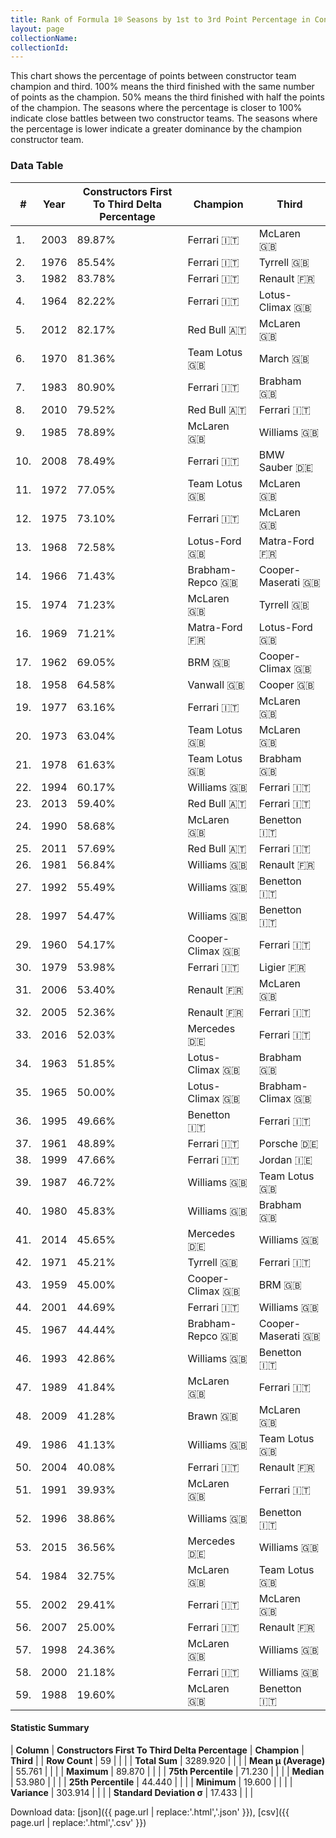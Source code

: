 ```yaml
---
title: Rank of Formula 1® Seasons by 1st to 3rd Point Percentage in Constructor's Championship
layout: page
collectionName: 
collectionId: 
---
```




<canvas id="chart" width="400" height="180"></canvas>
<script>
var data = {
    "datasets": [
        {
            "backgroundColor": [
                "#9C8E8D",
                "#9C8E8D",
                "#9C8E8D",
                "#9C8E8D",
                "#9C8E8D",
                "#9C8E8D",
                "#9C8E8D",
                "#9C8E8D",
                "#9C8E8D",
                "#9C8E8D",
                "#9C8E8D",
                "#9C8E8D",
                "#9C8E8D",
                "#9C8E8D",
                "#9C8E8D",
                "#9C8E8D",
                "#9C8E8D",
                "#9C8E8D",
                "#9C8E8D",
                "#9C8E8D",
                "#9C8E8D",
                "#9C8E8D",
                "#9C8E8D",
                "#9C8E8D",
                "#9C8E8D",
                "#9C8E8D",
                "#9C8E8D",
                "#9C8E8D",
                "#9C8E8D",
                "#9C8E8D",
                "#9C8E8D",
                "#9C8E8D",
                "#9C8E8D",
                "#9C8E8D",
                "#9C8E8D",
                "#9C8E8D",
                "#9C8E8D",
                "#9C8E8D",
                "#9C8E8D",
                "#9C8E8D",
                "#9C8E8D",
                "#9C8E8D",
                "#9C8E8D",
                "#9C8E8D",
                "#9C8E8D",
                "#9C8E8D",
                "#9C8E8D",
                "#9C8E8D",
                "#9C8E8D",
                "#9C8E8D",
                "#9C8E8D",
                "#9C8E8D",
                "#9C8E8D",
                "#9C8E8D",
                "#9C8E8D",
                "#9C8E8D",
                "#9C8E8D",
                "#9C8E8D",
                "#9C8E8D"
            ],
            "borderColor": [
                "#1D181E",
                "#1D181E",
                "#1D181E",
                "#1D181E",
                "#1D181E",
                "#1D181E",
                "#1D181E",
                "#1D181E",
                "#1D181E",
                "#1D181E",
                "#1D181E",
                "#1D181E",
                "#1D181E",
                "#1D181E",
                "#1D181E",
                "#1D181E",
                "#1D181E",
                "#1D181E",
                "#1D181E",
                "#1D181E",
                "#1D181E",
                "#1D181E",
                "#1D181E",
                "#1D181E",
                "#1D181E",
                "#1D181E",
                "#1D181E",
                "#1D181E",
                "#1D181E",
                "#1D181E",
                "#1D181E",
                "#1D181E",
                "#1D181E",
                "#1D181E",
                "#1D181E",
                "#1D181E",
                "#1D181E",
                "#1D181E",
                "#1D181E",
                "#1D181E",
                "#1D181E",
                "#1D181E",
                "#1D181E",
                "#1D181E",
                "#1D181E",
                "#1D181E",
                "#1D181E",
                "#1D181E",
                "#1D181E",
                "#1D181E",
                "#1D181E",
                "#1D181E",
                "#1D181E",
                "#1D181E",
                "#1D181E",
                "#1D181E",
                "#1D181E",
                "#1D181E",
                "#1D181E"
            ],
            "borderWidth": 1,
            "data": [
                89.87,
                85.54,
                83.78,
                82.22,
                82.17,
                81.36,
                80.9,
                79.52,
                78.89,
                78.49,
                77.05,
                73.1,
                72.58,
                71.43,
                71.23,
                71.21,
                69.05,
                64.58,
                63.16,
                63.04,
                61.63,
                60.17,
                59.4,
                58.68,
                57.69,
                56.84,
                55.49,
                54.47,
                54.17,
                53.98,
                53.4,
                52.36,
                52.03,
                51.85,
                50.0,
                49.66,
                48.89,
                47.66,
                46.72,
                45.83,
                45.65,
                45.21,
                45.0,
                44.69,
                44.44,
                42.86,
                41.84,
                41.28,
                41.13,
                40.08,
                39.93,
                38.86,
                36.56,
                32.75,
                29.41,
                25.0,
                24.36,
                21.18,
                19.6
            ],
            "label": "Constructors First To Third Delta Percentage"
        }
    ],
    "labels": [
        "2003",
        "1976",
        "1982",
        "1964",
        "2012",
        "1970",
        "1983",
        "2010",
        "1985",
        "2008",
        "1972",
        "1975",
        "1968",
        "1966",
        "1974",
        "1969",
        "1962",
        "1958",
        "1977",
        "1973",
        "1978",
        "1994",
        "2013",
        "1990",
        "2011",
        "1981",
        "1992",
        "1997",
        "1960",
        "1979",
        "2006",
        "2005",
        "2016",
        "1963",
        "1965",
        "1995",
        "1961",
        "1999",
        "1987",
        "1980",
        "2014",
        "1971",
        "1959",
        "2001",
        "1967",
        "1993",
        "1989",
        "2009",
        "1986",
        "2004",
        "1991",
        "1996",
        "2015",
        "1984",
        "2002",
        "2007",
        "1998",
        "2000",
        "1988"
    ]
};
var options = {
  legend: {
    display: false
  },
  scales: {
    xAxes: [{
      ticks: {
        beginAtZero: true,
        maxRotation: 180,
        display: window.innerWidth > 800
      }
    }],
    yAxes: [{
      ticks: {
        beginAtZero: true
      }
    }]
  },
  onResize: function(chart, size) {
    chart.options.scales.xAxes[0].ticks.display = size.width > 800;
  }
};
var chart = new Chart("chart", {
    data: data,
    type: 'bar',
    options: options
});
</script>

This chart shows the percentage of points between constructor team champion and third. 100% means the third finished with the same number of points as the champion. 50% means the third finished with half the points of the champion. The seasons where the percentage is closer to 100% indicate close battles between two constructor teams. The seasons where the percentage is lower indicate a greater dominance by the champion constructor team.

### Data Table

| # | Year | Constructors First To Third Delta Percentage | Champion | Third |
|--|--|--|--|--|
| 1. | 2003 | 89.87% | Ferrari 🇮🇹 | McLaren 🇬🇧 |
| 2. | 1976 | 85.54% | Ferrari 🇮🇹 | Tyrrell 🇬🇧 |
| 3. | 1982 | 83.78% | Ferrari 🇮🇹 | Renault 🇫🇷 |
| 4. | 1964 | 82.22% | Ferrari 🇮🇹 | Lotus-Climax 🇬🇧 |
| 5. | 2012 | 82.17% | Red Bull 🇦🇹 | McLaren 🇬🇧 |
| 6. | 1970 | 81.36% | Team Lotus 🇬🇧 | March 🇬🇧 |
| 7. | 1983 | 80.90% | Ferrari 🇮🇹 | Brabham 🇬🇧 |
| 8. | 2010 | 79.52% | Red Bull 🇦🇹 | Ferrari 🇮🇹 |
| 9. | 1985 | 78.89% | McLaren 🇬🇧 | Williams 🇬🇧 |
| 10. | 2008 | 78.49% | Ferrari 🇮🇹 | BMW Sauber 🇩🇪 |
| 11. | 1972 | 77.05% | Team Lotus 🇬🇧 | McLaren 🇬🇧 |
| 12. | 1975 | 73.10% | Ferrari 🇮🇹 | McLaren 🇬🇧 |
| 13. | 1968 | 72.58% | Lotus-Ford 🇬🇧 | Matra-Ford 🇫🇷 |
| 14. | 1966 | 71.43% | Brabham-Repco 🇬🇧 | Cooper-Maserati 🇬🇧 |
| 15. | 1974 | 71.23% | McLaren 🇬🇧 | Tyrrell 🇬🇧 |
| 16. | 1969 | 71.21% | Matra-Ford 🇫🇷 | Lotus-Ford 🇬🇧 |
| 17. | 1962 | 69.05% | BRM 🇬🇧 | Cooper-Climax 🇬🇧 |
| 18. | 1958 | 64.58% | Vanwall 🇬🇧 | Cooper 🇬🇧 |
| 19. | 1977 | 63.16% | Ferrari 🇮🇹 | McLaren 🇬🇧 |
| 20. | 1973 | 63.04% | Team Lotus 🇬🇧 | McLaren 🇬🇧 |
| 21. | 1978 | 61.63% | Team Lotus 🇬🇧 | Brabham 🇬🇧 |
| 22. | 1994 | 60.17% | Williams 🇬🇧 | Ferrari 🇮🇹 |
| 23. | 2013 | 59.40% | Red Bull 🇦🇹 | Ferrari 🇮🇹 |
| 24. | 1990 | 58.68% | McLaren 🇬🇧 | Benetton 🇮🇹 |
| 25. | 2011 | 57.69% | Red Bull 🇦🇹 | Ferrari 🇮🇹 |
| 26. | 1981 | 56.84% | Williams 🇬🇧 | Renault 🇫🇷 |
| 27. | 1992 | 55.49% | Williams 🇬🇧 | Benetton 🇮🇹 |
| 28. | 1997 | 54.47% | Williams 🇬🇧 | Benetton 🇮🇹 |
| 29. | 1960 | 54.17% | Cooper-Climax 🇬🇧 | Ferrari 🇮🇹 |
| 30. | 1979 | 53.98% | Ferrari 🇮🇹 | Ligier 🇫🇷 |
| 31. | 2006 | 53.40% | Renault 🇫🇷 | McLaren 🇬🇧 |
| 32. | 2005 | 52.36% | Renault 🇫🇷 | Ferrari 🇮🇹 |
| 33. | 2016 | 52.03% | Mercedes 🇩🇪 | Ferrari 🇮🇹 |
| 34. | 1963 | 51.85% | Lotus-Climax 🇬🇧 | Brabham 🇬🇧 |
| 35. | 1965 | 50.00% | Lotus-Climax 🇬🇧 | Brabham-Climax 🇬🇧 |
| 36. | 1995 | 49.66% | Benetton 🇮🇹 | Ferrari 🇮🇹 |
| 37. | 1961 | 48.89% | Ferrari 🇮🇹 | Porsche 🇩🇪 |
| 38. | 1999 | 47.66% | Ferrari 🇮🇹 | Jordan 🇮🇪 |
| 39. | 1987 | 46.72% | Williams 🇬🇧 | Team Lotus 🇬🇧 |
| 40. | 1980 | 45.83% | Williams 🇬🇧 | Brabham 🇬🇧 |
| 41. | 2014 | 45.65% | Mercedes 🇩🇪 | Williams 🇬🇧 |
| 42. | 1971 | 45.21% | Tyrrell 🇬🇧 | Ferrari 🇮🇹 |
| 43. | 1959 | 45.00% | Cooper-Climax 🇬🇧 | BRM 🇬🇧 |
| 44. | 2001 | 44.69% | Ferrari 🇮🇹 | Williams 🇬🇧 |
| 45. | 1967 | 44.44% | Brabham-Repco 🇬🇧 | Cooper-Maserati 🇬🇧 |
| 46. | 1993 | 42.86% | Williams 🇬🇧 | Benetton 🇮🇹 |
| 47. | 1989 | 41.84% | McLaren 🇬🇧 | Ferrari 🇮🇹 |
| 48. | 2009 | 41.28% | Brawn 🇬🇧 | McLaren 🇬🇧 |
| 49. | 1986 | 41.13% | Williams 🇬🇧 | Team Lotus 🇬🇧 |
| 50. | 2004 | 40.08% | Ferrari 🇮🇹 | Renault 🇫🇷 |
| 51. | 1991 | 39.93% | McLaren 🇬🇧 | Ferrari 🇮🇹 |
| 52. | 1996 | 38.86% | Williams 🇬🇧 | Benetton 🇮🇹 |
| 53. | 2015 | 36.56% | Mercedes 🇩🇪 | Williams 🇬🇧 |
| 54. | 1984 | 32.75% | McLaren 🇬🇧 | Team Lotus 🇬🇧 |
| 55. | 2002 | 29.41% | Ferrari 🇮🇹 | McLaren 🇬🇧 |
| 56. | 2007 | 25.00% | Ferrari 🇮🇹 | Renault 🇫🇷 |
| 57. | 1998 | 24.36% | McLaren 🇬🇧 | Williams 🇬🇧 |
| 58. | 2000 | 21.18% | Ferrari 🇮🇹 | Williams 🇬🇧 |
| 59. | 1988 | 19.60% | McLaren 🇬🇧 | Benetton 🇮🇹 |

#### Statistic Summary

| **Column** | **Constructors First To Third Delta Percentage** | **Champion** | **Third** |
| **Row Count** | 59 |  |  |
| **Total Sum** | 3289.920 |  |  |
| **Mean μ (Average)** | 55.761 |  |  |
| **Maximum** | 89.870 |  |  |
| **75th Percentile** | 71.230 |  |  |
| **Median** | 53.980 |  |  |
| **25th Percentile** | 44.440 |  |  |
| **Minimum** | 19.600 |  |  |
| **Variance** | 303.914 |  |  |
| **Standard Deviation σ** | 17.433 |  |  |

Download data: [json]({{ page.url | replace:'.html','.json' }}), [csv]({{ page.url | replace:'.html','.csv' }})
